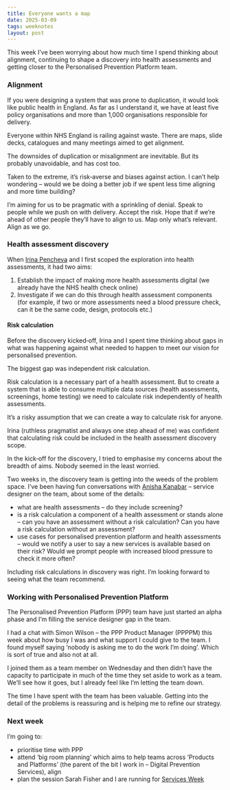```yaml
---
title: Everyone wants a map
date: 2025-03-09
tags: weeknotes
layout: post
---
```

This week I’ve been worrying about how much time I spend thinking about alignment, continuing to shape a discovery into health assessments and getting closer to the Personalised Prevention Platform team.

### Alignment

If you were designing a system that was prone to duplication, it would look like public health in England. As far as I understand it, we have at least five policy organisations and more than 1,000 organisations responsible for delivery.

Everyone within NHS England is railing against waste. There are maps, slide decks, catalogues and many meetings aimed to get alignment.

The downsides of duplication or misalignment are inevitable. But its probably unavoidable, and has cost too.

Taken to the extreme, it’s risk‑averse and biases against action. I can’t help wondering – would we be doing a better job if we spent less time aligning and more time building?

I’m aiming for us to be pragmatic with a sprinkling of denial. Speak to people while we push on with delivery. Accept the risk. Hope that if we’re ahead of other people they’ll have to align to us. Map only what’s relevant. Align as we go.

### Health assessment discovery

When [Irina Pencheva](https://www.linkedin.com/in/irina-pencheva-2b431825/) and I first scoped the exploration into health assessments, it had two aims:

1. Establish the impact of making more health assessments digital (we already have the NHS health check online)
2. Investigate if we can do this through health assessment components (for example, if two or more assessments need a blood pressure check, can it be the same code, design, protocols etc.)

#### Risk calculation

Before the discovery kicked‑off, Irina and I spent time thinking about gaps in what was happening against what needed to happen to meet our vision for personalised prevention.

The biggest gap was independent risk calculation.

Risk calculation is a necessary part of a health assessment. But to create a system that is able to consume multiple data sources (health assessments, screenings, home testing) we need to calculate risk independently of health assessments.

It’s a risky assumption that we can create a way to calculate risk for anyone.

Irina (ruthless pragmatist and always one step ahead of me) was confident that calculating risk could be included in the health assessment discovery scope.

In the kick‑off for the discovery, I tried to emphasise my concerns about the breadth of aims. Nobody seemed in the least worried.

Two weeks in, the discovery team is getting into the weeds of the problem space. I’ve been having fun conversations with [Anisha Kanabar](https://www.linkedin.com/in/anishakanabar/) – service designer on the team, about some of the details:
- what are health assessments – do they include screening?
- is a risk calculation a component of a health assessment or stands alone – can you have an assessment without a risk calculation? Can you have a risk calculation without an assessment?
- use cases for personalised prevention platform and health assessments – would we notify a user to say a new services is available based on their risk? Would we prompt people with increased blood pressure to check it more often?

Including risk calculations in discovery was right. I’m looking forward to seeing what the team recommend.

### Working with Personalised Prevention Platform

The Personalised Prevention Platform (PPP) team have just started an alpha phase and I’m filling the service designer gap in the team.

I had a chat with Simon Wilson – the PPP Product Manager (PPPPM) this week about how busy I was and what support I could give to the team. I found myself saying ‘nobody is asking me to do the work I’m doing’. Which is sort of true and also not at all.

I joined them as a team member on Wednesday and then didn’t have the capacity to participate in much of the time they set aside to work as a team. We’ll see how it goes, but I already feel like I’m letting the team down.

The time I have spent with the team has been valuable. Getting into the detail of the problems is reassuring and is helping me to refine our strategy.

### Next week

I’m going to:

- prioritise time with PPP
- attend ‘big room planning’ which aims to help teams across ‘Products and Platforms’ (the parent of the bit I work in – Digital Prevention Services), align
- plan the session Sarah Fisher and I are running for [Services Week](https://services.blog.gov.uk/2025/01/30/get-involved-with-services-week-2025/)
